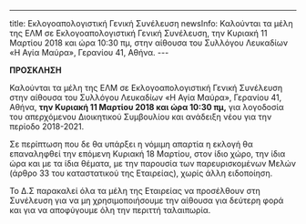 ---
title: Εκλογοαπολογιστική Γενική Συνέλευση
newsInfo: Καλούνται τα μέλη της ΕΛΜ σε Εκλογοαπολογιστική Γενική Συνέλευση, την Κυριακή 11 Μαρτίου 2018 και ώρα 10:30 πμ, στην αίθουσα του Συλλόγου Λευκαδίων «Η Αγία Μαύρα», Γερανίου 41, Αθήνα.
--- 

**ΠΡΟΣΚΛΗΣΗ**

Καλούνται τα μέλη της ΕΛΜ σε Εκλογοαπολογιστική Γενική Συνέλευση στην αίθουσα του Συλλόγου Λευκαδίων «Η Αγία Μαύρα», Γερανίου 41, Αθήνα, **την Κυριακή 11 Μαρτίου 2018 και ώρα 10:30 πμ,**  για λογοδοσία του απερχόμενου Διοικητικού Συμβουλίου και ανάδειξη νέου για την περίοδο 2018-2021.

Σε περίπτωση που δε θα υπάρξει η νόμιμη απαρτία η εκλογή θα επαναληφθεί την επόμενη Κυριακή 18 Μαρτίου, στον ίδιο χώρο, την ίδια ώρα και με τα ίδια θέματα, με την παρουσία των παρευρισκομένων Μελών (άρθρο 33 του καταστατικού της Εταιρείας), χωρίς άλλη ειδοποίηση.

Το Δ.Σ παρακαλεί όλα τα μέλη της Εταιρείας να προσέλθουν στη Συνέλευση για να μη χρησιμοποιήσουμε την αίθουσα για δεύτερη φορά και για να αποφύγουμε όλη την περιττή ταλαιπωρία.
